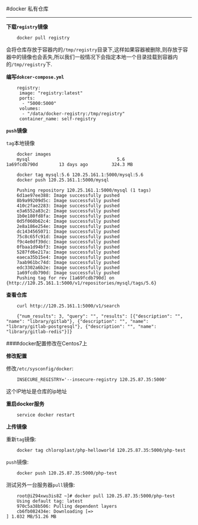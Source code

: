 #docker 私有仓库

---

**下载`registry`镜像**

		docker pull registry
		
会将仓库存放于容器内的`/tmp/registry`目录下,这样如果容器被删除,则存放于容器中的镜像也会丢失,所以我们一般情况下会指定本地一个目录挂载到容器内的`/tmp/registry`下.

**编写`dokcer-compose.yml`**

		registry:
 		 image: "registry:latest"
 		 ports:
  		  - "5000:5000"
 		 volumes:
          - "/data/docker-registry:/tmp/registry"
         container_name: self-registry
         
 
**`push`镜像**

`tag`本地镜像

  		docker images
  		mysql                                 5.6                 1a69fcdb790d        13 days ago         324.3 MB
  		
  		docker tag mysql:5.6 120.25.161.1:5000/mysql:5.6
  		docker push 120.25.161.1:5000/mysql
  		
  		Pushing repository 120.25.161.1:5000/mysql (1 tags)
		6d1ae97ee388: Image successfully pushed
		8b9a99209d5c: Image successfully pushed
		410c2fae2283: Image successfully pushed
		e3a6552a83c2: Image successfully pushed
		1b0e180fd8fa: Image successfully pushed
		0d5f060b62c4: Image successfully pushed
		2e8a186e254e: Image successfully pushed
		dc1434565071: Image successfully pushed
		75c8c65fc91d: Image successfully pushed
		f9c4e0df39dc: Image successfully pushed
		0fbaa1d94bf3: Image successfully pushed
		5287fd6e217a: Image successfully pushed
		eaeca35b15e4: Image successfully pushed
		7aab961bc74d: Image successfully pushed
		edc3302a6b2e: Image successfully pushed
		1a69fcdb790d: Image successfully pushed
		Pushing tag for rev [1a69fcdb790d] on {http://120.25.161.1:5000/v1/repositories/mysql/tags/5.6}
		
**查看仓库**

		curl http://120.25.161.1:5000/v1/search
		
		{"num_results": 3, "query": "", "results": [{"description": "", "name": "library/gitlab"}, {"description": "", "name": "library/gitlab-postgresql"}, {"description": "", "name": "library/gitlab-redis"}]}
		
		
####docker配置修改在Centos7上

**修改配置**

修改`/etc/sysconfig/docker`:

		INSECURE_REGISTRY='--insecure-registry 120.25.87.35:5000'
		
这个IP地址是仓库的ip地址

**重启docker服务**

		service docker restart
		
**上传镜像**

重新`tag`镜像:

		docker tag chloroplast/php-helloworld 120.25.87.35:5000/php-test
		
`push`镜像:

		docker push 120.25.87.35:5000/php-test

测试另外一台服务器`pull`镜像:

		root@iZ94xwu3is8Z ~]# docker pull 120.25.87.35:5000/php-test
		Using default tag: latest
		970c5a38b506: Pulling dependent layers
		cb6fb082434e: Downloading [=>                                                 ] 1.032 MB/51.26 MB
